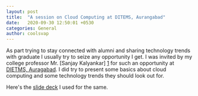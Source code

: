 ```yaml
---
layout: post
title:  "A session on Cloud Computing at DITEMS, Aurangabad"
date:   2020-09-30 12:50:01 +0530
categories: General
author: coolsvap
---
```


As part trying to stay connected with alumni and sharing technology trends with graduate I usually try to seize any opportunity I get. I was invited by my college professor Mr. [Sanjay Kalyankar] [1] for such an opportunity at [DIETMS, Auragabad][0]. I did try to present some basics about cloud computing and some technology trends they should look out for. 

Here's the [slide deck][2] I used for the same.

[0]: https://www.dietms.org/
[1]: https://www.linkedin.com/in/sanjay-kalyankar-524a485/
[2]: https://github.com/cloudnative-tech/presentations/raw/master/2020/09/DIEMS-Session-What%E2%80%99s%20Next%20with%20Cloud.pdf